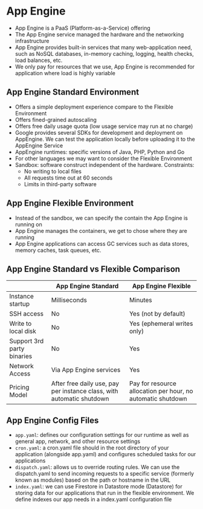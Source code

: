 # App Engine

- App Engine is a PaaS (Platform-as-a-Service) offering
- The App Engine service managed the hardware and the networking infrastructure
- App Engine provides built-in services that many web-application need, such as NoSQL databases, in-memory caching, logging, health checks, load balances, etc.
- We only pay for resources that we use, App Engine is recommended for application where load is highly variable

## App Engine Standard Environment

- Offers a simple deployment experience compare to the Flexible Environment
- Offers fined-grained autoscaling
- Offers free daily usage quota (low usage service may run at no charge)
- Google provides several SDKs for development and deployment on AppEngine. We can test the application locally before uploading it to the AppEngine Service
- AppEngine runtimes: specific versions of Java, PHP, Python and Go
- For other languages we may want to consider the Flexible Environment
- Sandbox: software construct independent of the hardware. Constraints:
    - No writing to local files
    - All requests time out at 60 seconds
    - Limits in third-party software

## App Engine Flexible Environment

- Instead of the sandbox, we can specify the contain the App Engine is running on
- App Engine manages the containers, we get to chose where they are running
- App Engine applications can access GC services such as data stores, memory caches, task queues, etc.

## App Engine Standard vs Flexible Comparison

|                            | App Engine Standard                                                   | App Engine Flexible                                         |
|----------------------------|-----------------------------------------------------------------------|-------------------------------------------------------------|
| Instance startup           | Milliseconds                                                          | Minutes                                                     |
| SSH access                 | No                                                                    | Yes (not by default)                                        |
| Write to local disk        | No                                                                    | Yes (ephemeral writes only)                                 |
| Support 3rd party binaries | No                                                                    | Yes                                                         |
| Network Access             | Via App Engine services                                               | Yes                                                         |
| Pricing Model              | After free daily use, pay per instance class, with automatic shutdown | Pay for resource allocation per hour, no automatic shutdown |

## App Engine Config Files

- `app.yaml`: defines our configuration settings for our runtime as well as general app, network, and other resource settings
- `cron.yaml`: a cron.yaml file should in the root directory of your application (alongside app.yaml) and configures scheduled tasks for our applications
- `dispatch.yaml`:  allows us to override routing rules. We can use the dispatch.yaml to send incoming requests to a specific service (formerly known as modules) based on the path or hostname in the URL
- `index.yaml`: we can use Firestore in Datastore mode (Datastore) for storing data for our applications that run in the flexible environment. We define indexes our app needs in a index.yaml configuration file